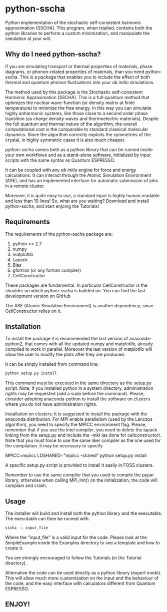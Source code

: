 # python-sscha

Python implementation of the stochastic self-consistent harmonic approximation (SSCHA).
This program, when istalled, contains both the python libraries to perform a 
custom minimization, and manipulate the simulation at your will.

## Why do I need python-sscha?

If you are simulating transport or thermal properties of materials, phase diagrams, or phonon-related properties of materials, than you need python-sscha.
This is a package that enables you to include the effect of both thermal and quantum phonon fluctuations into your *ab initio* simulations.

The method used by this package is the  Stochastic self-consistent Harmonic Approximation (SSCHA). This is a full-quantum method that optimizes the nuclear wave-function (or density matrix at finite temperature) to minimize the free energy.
In this way you can simulatie highly anharmonic systems, like those close to a second order phase transition (as charge density waves and thermoelectric materials). 
Despite the full quantum and thermal nature of the algorithm, the overall computational cost is the comparable to standard classical molecular dynamics. Since the algorithm correctly exploits the symmetries of the crystal, in highly symmetric cases it is also much cheaper. 

python-sscha comes both as a python library that can be runned inside your own workflows and as a stand-alone software, initialized by input scripts with the same syntax as Quantum ESPRESSO.

It can be coupled with any *ab initio* engine for force and energy calculations. It can interact through the Atomic Simulation Environment (ASE), and has an implemented interface for automatic submission of jobs in a remote cluster.

Moreover, it is quite easy to use, a standard input is highly human readable and less than 10 lines!
So, what are you waiting? Download and install python-sscha, and start enjoing the Tutorials!


## Requirements

The requirements of the python-sscha package are:
1. python >= 2.7 
2. numpy
3. matplotlib
3. Lapack
4. Blas
5. gfortran (or any fortran compiler)
6. CellConstructor

These packages are fundamental. In particular CellConstructor is the shoulder on
which python-sscha is builded on. You can find the last development version on
GitHub

The ASE (Atomic Simulation Environment) is another dependency, since CellConstructor
relies on it.


## Installation

To install the package it is recommended the last version of anaconda-python2,
that cames with all the updated numpy and matplotlib, already compiled to work
in parallel. 
Moreover the last version of matplotlib will allow the user to modify the plots 
after they are produced.

It can be simply installed from command line:

```bash
python setup.py install
```

This command must be executed in the same directory as the setup.py script.
Note, if you installed python in a system directory, administration rights may be
requested (add a sudo before the command). 
Please, consider adopting anaconda-python to install the software on clusters where you do not have 
administration rights.

Installation on clusters:
It is suggested to install the package with the anaconda distribution.
For MPI enable parallelism (used by the Lanczos algorithm), you need to specify the MPICC 
environment flag. 
Please, remember that if you use the intel compiler, you need to delete the lapack linking from the
setup.py and include the -mkl (as done for cellconstructor).
Note that you must force to use the same liker compiler as the one used for the compilation.
it may be necessary to specify

MPICC=mpiicc LDSHARED="mpiicc -shared" python setup.py install

A specific setup.py script is provided to install it easily in FOSS clusters.

Remember to use the same compiler that you used to compile the pypar library, 
otherwise when calling MPI_Init() on the initialization, the code will complain and crash.

## Usage

The installer will build and install both the python library and the executable.
The executable can then be runned with:

```bash
sscha -i input_file
```
Where the "input_file" is a valid input for the code. Please look at the SimpleExample
inside the Examples directory to see a template and how to create it.

You are strongly encouraged to follow the Tutorials (in the Tutorial directory).

Alternative the code can be used directly as a python library (expert mode).
This will allow much more customization on the input and the behaviour of the
code, and the easy interface with calculators different from Quantum ESPRESSO.

## ENJOY!

